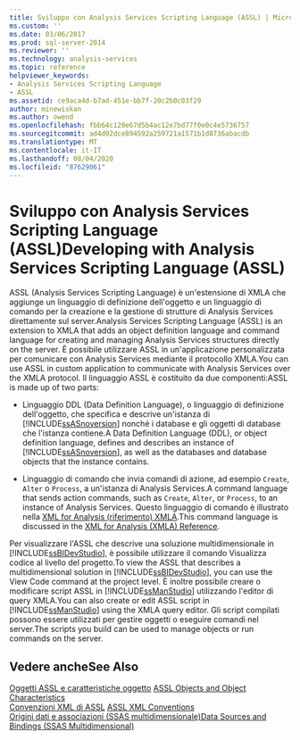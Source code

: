 ```yaml
---
title: Sviluppo con Analysis Services Scripting Language (ASSL) | Microsoft Docs
ms.custom: ''
ms.date: 03/06/2017
ms.prod: sql-server-2014
ms.reviewer: ''
ms.technology: analysis-services
ms.topic: reference
helpviewer_keywords:
- Analysis Services Scripting Language
- ASSL
ms.assetid: ce9aca4d-b7ad-451e-bb7f-20c2b0c03f29
author: minewiskan
ms.author: owend
ms.openlocfilehash: fbb64c120e67d5b4ac12e7bd77f0e0c4e5736757
ms.sourcegitcommit: ad4d92dce894592a259721a1571b1d8736abacdb
ms.translationtype: MT
ms.contentlocale: it-IT
ms.lasthandoff: 08/04/2020
ms.locfileid: "87629061"
---
```

# <a name="developing-with-analysis-services-scripting-language-assl"></a><span data-ttu-id="1e985-102">Sviluppo con Analysis Services Scripting Language (ASSL)</span><span class="sxs-lookup"><span data-stu-id="1e985-102">Developing with Analysis Services Scripting Language (ASSL)</span></span>
  <span data-ttu-id="1e985-103">ASSL (Analysis Services Scripting Language) è un'estensione di XMLA che aggiunge un linguaggio di definizione dell'oggetto e un linguaggio di comando per la creazione e la gestione di strutture di Analysis Services direttamente sul server.</span><span class="sxs-lookup"><span data-stu-id="1e985-103">Analysis Services Scripting Language (ASSL) is an extension to XMLA that adds an object definition language and command language for creating and managing Analysis Services structures directly on the server.</span></span> <span data-ttu-id="1e985-104">È possibile utilizzare ASSL in un'applicazione personalizzata per comunicare con Analysis Services mediante il protocollo XMLA.</span><span class="sxs-lookup"><span data-stu-id="1e985-104">You can use ASSL in custom application to communicate with Analysis Services over the XMLA protocol.</span></span> <span data-ttu-id="1e985-105">Il linguaggio ASSL è costituito da due componenti:</span><span class="sxs-lookup"><span data-stu-id="1e985-105">ASSL is made up of two parts:</span></span>  
  
-   <span data-ttu-id="1e985-106">Linguaggio DDL (Data Definition Language), o linguaggio di definizione dell'oggetto, che specifica e descrive un'istanza di [!INCLUDE[ssASnoversion](../../../includes/ssasnoversion-md.md)] nonché i database e gli oggetti di database che l'istanza contiene.</span><span class="sxs-lookup"><span data-stu-id="1e985-106">A Data Definition Language (DDL), or object definition language, defines and describes an instance of [!INCLUDE[ssASnoversion](../../../includes/ssasnoversion-md.md)], as well as the databases and database objects that the instance contains.</span></span>  
  
-   <span data-ttu-id="1e985-107">Linguaggio di comando che invia comandi di azione, ad esempio `Create`, `Alter` o `Process`, a un'istanza di Analysis Services.</span><span class="sxs-lookup"><span data-stu-id="1e985-107">A command language that sends action commands, such as `Create`, `Alter`, or `Process`, to an instance of Analysis Services.</span></span> <span data-ttu-id="1e985-108">Questo linguaggio di comando è illustrato nella [XML for Analysis &#40;riferimento&#41; XMLA](https://docs.microsoft.com/bi-reference/xmla/xml-for-analysis-xmla-reference).</span><span class="sxs-lookup"><span data-stu-id="1e985-108">This command language is discussed in the [XML for Analysis  &#40;XMLA&#41; Reference](https://docs.microsoft.com/bi-reference/xmla/xml-for-analysis-xmla-reference).</span></span>  
  
 <span data-ttu-id="1e985-109">Per visualizzare l'ASSL che descrive una soluzione multidimensionale in [!INCLUDE[ssBIDevStudio](../../../includes/ssbidevstudio-md.md)], è possibile utilizzare il comando Visualizza codice al livello del progetto.</span><span class="sxs-lookup"><span data-stu-id="1e985-109">To view the ASSL that describes a multidimensional solution in [!INCLUDE[ssBIDevStudio](../../../includes/ssbidevstudio-md.md)], you can use the View Code command at the project level.</span></span> <span data-ttu-id="1e985-110">È inoltre possibile creare o modificare script ASSL in [!INCLUDE[ssManStudio](../../../includes/ssmanstudio-md.md)] utilizzando l'editor di query XMLA.</span><span class="sxs-lookup"><span data-stu-id="1e985-110">You can also create or edit ASSL script in [!INCLUDE[ssManStudio](../../../includes/ssmanstudio-md.md)] using the XMLA query editor.</span></span> <span data-ttu-id="1e985-111">Gli script compilati possono essere utilizzati per gestire oggetti o eseguire comandi nel server.</span><span class="sxs-lookup"><span data-stu-id="1e985-111">The scripts you build can be used to manage objects or run commands on the server.</span></span>  
  
## <a name="see-also"></a><span data-ttu-id="1e985-112">Vedere anche</span><span class="sxs-lookup"><span data-stu-id="1e985-112">See Also</span></span>  
 <span data-ttu-id="1e985-113">[Oggetti ASSL e caratteristiche oggetto](assl-objects-and-object-characteristics.md) </span><span class="sxs-lookup"><span data-stu-id="1e985-113">[ASSL Objects and Object Characteristics](assl-objects-and-object-characteristics.md) </span></span>  
 <span data-ttu-id="1e985-114">[Convenzioni XML di ASSL](assl-xml-conventions.md) </span><span class="sxs-lookup"><span data-stu-id="1e985-114">[ASSL XML Conventions](assl-xml-conventions.md) </span></span>  
 [<span data-ttu-id="1e985-115">Origini dati e associazioni &#40;SSAS multidimensionale&#41;</span><span class="sxs-lookup"><span data-stu-id="1e985-115">Data Sources and Bindings &#40;SSAS Multidimensional&#41;</span></span>](../data-sources-and-bindings-ssas-multidimensional.md)  
  
  
